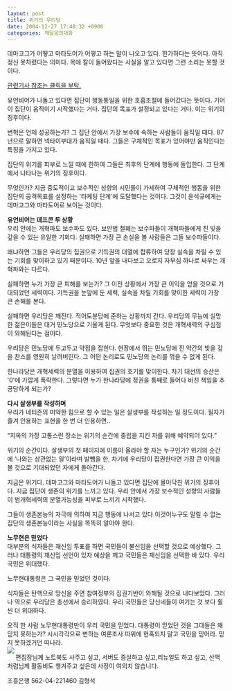 ```yaml
---
layout: post
title: 위기의 우리당
date: 2004-12-27 17:48:32 +0900
categories: 깨달음의대화
---
```

데마고그가 어떻고 마타도어가 어떻고 하는 말이 나오고 있다. 한가하다는 뜻이다. 아직 정신 못차렸다는 의미다. 목에 칼이 들어왔다는 사실을 알고 있다면 그런 소리는 못할 것이다.    
  
<A href="http://www.dailyseop.com/data/article/13000/0000012226.htm" target=new>관련기사 참조는 클릭을 부탁.</A>    
  
유언비어가 나돌고 있다면 집단이 행동통일을 위한 호흡조절에 들어갔다는 뜻이다. 기어이 집단이 움직이기 시작했다는 거다. 집단의 목표가 설정되고 있다는 거다. 이는 위기의 징후이다.    
  
변혁은 언제 성공하는가? 그 집단 안에서 가장 보수에 속하는 사람들이 움직일 때다. 87년으로 말하면 넥타이부대가 움직일 때다. 그들은 구체적인 목표가 있어야만 움직인다는 특징을 가지고 있다.    
  
집단의 위기를 피부로 느낄 때에 한하여 그들은 최후의 단계에 행동에 돌입한다. 그 단계에서 나타나는 위기의 징후이다.    
  
무엇인가? 지금 중도적이고 보수적인 성향의 시민들이 가세하여 구체적인 행동을 위한 집단의 공격목표를 설정하는 '타케팅 단계'에 도달했다는 것이다. 그것이 윤석규에게는 데마고그와 마타도어로 보이는 것이다.    
  
**유언비어는 데프콘 투 상황**   
우리 안에는 개혁파도 보수파도 있다. 보안법 철폐는 보수파들이 개혁파들에게 진 빚을 갚을 수 있는 유일한 기회다. 실패하면 가장 큰 손실을 볼 사람들은 그들 보수파들이다.    
  
왜냐하면 그들은 우리당의 집권으로 기득권의 대열에 합류하여 당장 실속을 차릴 수 있는 기회를 맞이하고 있기 때문이다. 10년 앞을 내다보고 오로지 자부심 하나로 싸우는 개혁파와는 다르다.    
  
실패하면 누가 가장 큰 피해를 보는가? 그 이전 상황에서 가장 큰 이익을 얻을 것으로 기대되었던 세력이다. 기득권을 눈앞에 둔 세력, 실속을 차릴 기회를 맞이한 세력이 가장 큰 손해를 본다.    
  
실패하면 우리당은 깨진다. 적어도분당에 준하는 상황까지 간다. 우리당의 무능에 실망한 젊은이들은 대거 민노당으로 기울게 된다. 무엇보다 중요한 것은 개혁세력의 구심점이 와해된다는 점이다.    
  
우리당은 민노당에 두고두고 약점을 잡힌다. 현장에서 뛰는 민노당에 진 약간의 빚을 갚을 찬스를 영원히 날려버린다. 그 어떤 논리로도 민노당의 논리를 꺾을 수 없게 된다.    
  
한나라당은 개혁세력의 분열을 이용하여 집권의 호기를 맞이한다. 차기 대선의 승산은 '0'에 가깝게 폭락한다. 그렇다면 누가 한나라당에 정권을 통째로 들어다 바친 책임을 추궁당하게 되는가?    
  
**다시 살생부를 작성하며**   
우리가 네티즌의 미약한 힘으로 할 수 있는 일은 살생부를 작성하는 일 정도이다. 필자가 즐겨 인용하는 표현을 한 번 더 인용하면..    
  
“지옥의 가장 고통스런 장소는 위기의 순간에 중립을 지킨 자를 위해 예약되어 있다.”    
  
위기의 순간이다. 살생부의 첫 페이지에 이름이 올라야 할 자는 누구인가? 위기의 순간에 ‘나와는 상관없는 일’이라며 발뺌을 한, 차기에 우리당이 집권한다면 가장 큰 이익을 볼 것으로 기대되었던 자에게 돌아간다.    
  
지금은 위기다. 데마고그와 마타도어가 나돌고 있다면 집단에 몰아닥친 위기의 징후이다. 지금 집단이 생존의 위기를 느끼고 있다. 우리 안에서 가장 보수적인 성향의 사람들이 범개혁세력의 분열가능성을 피부로 느끼기 시작했다.    
  
그들이 생존본능의 자극에 의하여 지금 행동에 나서고 있다.이것이누구도 말릴 수 없는 집단의 생존본능이라는 사실을 똑똑히 알아야 한다. 
  
  
**노무현은 믿었다**   
대부분의 식자들은 재신임 투표를 하면 국민들이 불신임을 선택할 것으로 예상했다. 그러나 대통령의 재신임 선언이 있자 예상을 깨고 국민들은 재신임을 선택한 바 있다. 우리 국민은 위대했다.    
  
노무현대통령은 그 국민을 믿었던 것이다.    
  
식자들은 탄핵으로 망신을 주면 참여정부의 집권기반이 와해될 것으로 내다보았다. 그러나 역으로 우리당은 총선에서 승리하였다. 우리 국민들은 당신네들이 여기는 것 보다 훨씬 더 위대하다.    
  
오직 한 사람 노무현대통령만이 우리 국민을 믿었다. 대통령이 믿었던 것을 그대들은 왜 믿지 못하는가? 시시각각으로 변하는 여론조사 따위에 현혹되지 말고 국민을 믿어라. 믿지 못하겠거던 떠나라.   
<IMG src="http://drkimz.com/technote/board/private/upimg/1094455798.jpg" align=left border=0>   
  
편집장님께 노트북도 사주고 싶고, 서버도 증설하고 싶고,리뉴얼도 하고 싶고, 산맥처럼님께 활동비도 챙겨주고 싶은데 사정이 여의치 않습니다.   
  
조흥은행 562-04-221460 김형석